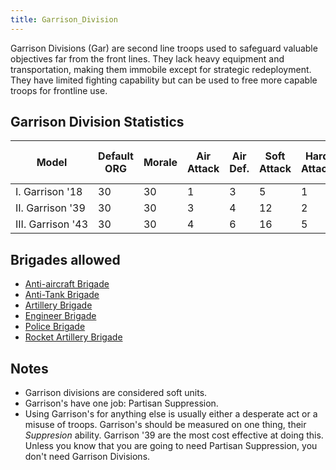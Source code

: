 ```yaml
---
title: Garrison_Division
---
```

 Garrison Divisions (Gar) are second line troops used to safeguard valuable objectives far from the front lines. They lack heavy equipment and transportation, making them immobile except for strategic redeployment. They have limited fighting capability but can be used to free more capable troops for frontline use.

Garrison Division Statistics
----------------------------

| Model | Default ORG | Morale | Air Attack | Air Def. | Soft Attack | Hard Attack | Tough-ness | Defens-iveness | Soft-ness |  | Cost | Build-time | Man-power | Max Speed | Supply Cons. | Fuel Cons. | Supp. | Transp. Weight | Upgrade Time Factor | Upgrade Cost Factor | Speed Cap Art | Speed Cap Eng | Speed Cap AT | Speed Cap AA |
| --- | --- | --- | --- | --- | --- | --- | --- | --- | --- | --- | --- | --- | --- | --- | --- | --- | --- | --- | --- | --- | --- | --- | --- | --- |
| I. Garrison '18 | 30 | 30 | 1 | 3 | 5 | 1 | 2 | 10 | 100 |  | 5 | 60 | 10 | 1 | 0.5 | 0 | 6 | 10 | 1.0 | 1.0 | 3 | 3 | 3 | 3 |
| II. Garrison '39 | 30 | 30 | 3 | 4 | 12 | 2 | 7 | 15 | 95 |  | 5 | 60 | 10 | 1 | 0.6 | 0 | 8 | 10 | 0.5 | 1.0 | 3 | 3 | 3 | 3 |
| III. Garrison '43 | 30 | 30 | 4 | 6 | 16 | 5 | 12 | 25 | 85 |  | 5 | 60 | 10 | 1 | 0.7 | 0 | 10 | 10 | 0.5 | 1.0 | 3 | 3 | 3 | 3 |

Brigades allowed
----------------

*   [Anti-aircraft Brigade](/wiki/Anti-aircraft_Brigade "Anti-aircraft Brigade")
*   [Anti-Tank Brigade](/wiki/Anti-Tank_Brigade "Anti-Tank Brigade")
*   [Artillery Brigade](/wiki/Artillery_Brigade "Artillery Brigade")
*   [Engineer Brigade](/wiki/Engineer_Brigade "Engineer Brigade")
*   [Police Brigade](/wiki/Police_Brigade "Police Brigade")
*   [Rocket Artillery Brigade](/wiki/Rocket_Artillery_Brigade "Rocket Artillery Brigade")

Notes
-----

*   Garrison divisions are considered soft units.
*   Garrison's have one job: Partisan Suppression.
*   Using Garrison's for anything else is usually either a desperate act or a misuse of troops. Garrison's should be measured on one thing, their _Suppresion_ ability. Garrison '39 are the most cost effective at doing this. Unless you know that you are going to need Partisan Suppression, you don't need Garrison Divisions.